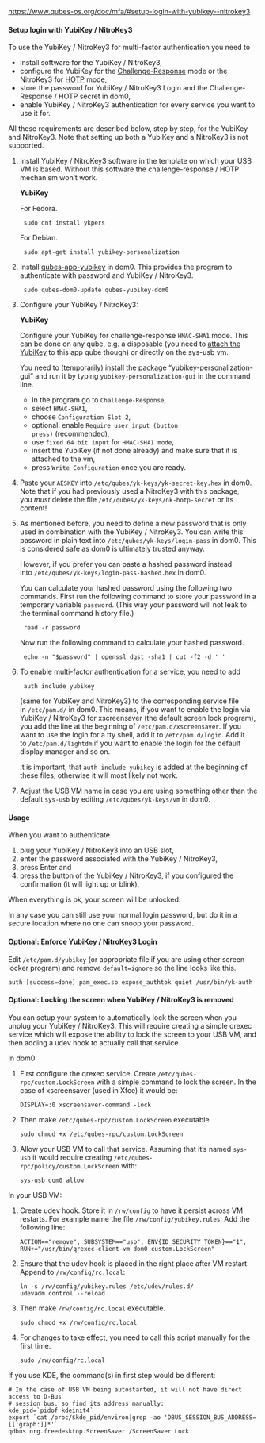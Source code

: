 https://www.qubes-os.org/doc/mfa/#setup-login-with-yubikey--nitrokey3

#### Setup login with YubiKey / NitroKey3[](https://www.qubes-os.org/doc/mfa/#setup-login-with-yubikey--nitrokey3)

To use the YubiKey / NitroKey3 for multi-factor authentication you need to

- install software for the YubiKey / NitroKey3,
- configure the YubiKey for the [Challenge-Response](https://en.wikipedia.org/wiki/Challenge%E2%80%93response_authentication) mode or the NitroKey3 for [HOTP](https://en.wikipedia.org/wiki/HMAC-based_one-time_password) mode,
- store the password for YubiKey / NitroKey3 Login and the Challenge-Response / HOTP secret in dom0,
- enable YubiKey / NitroKey3 authentication for every service you want to use it for.

All these requirements are described below, step by step, for the YubiKey and NitroKey3. Note that setting up both a YubiKey and a NitroKey3 is not supported.

1. Install YubiKey / NitroKey3 software in the template on which your USB VM is based. Without this software the challenge-response / HOTP mechanism won’t work.
    
    **YubiKey**
    
    For Fedora.
    
    ```
     sudo dnf install ykpers
    ```
    
    For Debian.
    
    ```
     sudo apt-get install yubikey-personalization
    ```

2. Install [qubes-app-yubikey](https://github.com/QubesOS/qubes-app-yubikey) in dom0. This provides the program to authenticate with password and YubiKey / NitroKey3.
    
    ```
     sudo qubes-dom0-update qubes-yubikey-dom0
    ```
    
3. Configure your YubiKey / NitroKey3:
    
    **YubiKey**
    
    Configure your YubiKey for challenge-response `HMAC-SHA1` mode. This can be done on any qube, e.g. a disposable (you need to [attach the YubiKey](https://www.qubes-os.org/doc/how-to-use-usb-devices/) to this app qube though) or directly on the sys-usb vm.
    
    You need to (temporarily) install the package “yubikey-personalization-gui” and run it by typing `yubikey-personalization-gui` in the command line.
    
    - In the program go to `Challenge-Response`,
    - select `HMAC-SHA1`,
    - choose `Configuration Slot 2`,
    - optional: enable `Require user input (button press)` (recommended),
    - use `fixed 64 bit input` for `HMAC-SHA1 mode`,
    - insert the YubiKey (if not done already) and make sure that it is attached to the vm,
    - press `Write Configuration` once you are ready.

4. Paste your `AESKEY` into `/etc/qubes/yk-keys/yk-secret-key.hex` in dom0. Note that if you had previously used a NitroKey3 with this package, you _must_ delete the file `/etc/qubes/yk-keys/nk-hotp-secret` or its content!
    
    
5. As mentioned before, you need to define a new password that is only used in combination with the YubiKey / NitroKey3. You can write this password in plain text into `/etc/qubes/yk-keys/login-pass` in dom0. This is considered safe as dom0 is ultimately trusted anyway.
    
    However, if you prefer you can paste a hashed password instead into `/etc/qubes/yk-keys/login-pass-hashed.hex` in dom0.
    
    You can calculate your hashed password using the following two commands. First run the following command to store your password in a temporary variable `password`. (This way your password will not leak to the terminal command history file.)
    
    ```
     read -r password
    ```
    
    Now run the following command to calculate your hashed password.
    
    ```
     echo -n "$password" | openssl dgst -sha1 | cut -f2 -d ' '
    ```
    
6. To enable multi-factor authentication for a service, you need to add
    
    ```
     auth include yubikey
    ```
    
    (same for YubiKey and NitroKey3) to the corresponding service file in `/etc/pam.d/` in dom0. This means, if you want to enable the login via YubiKey / NitroKey3 for xscreensaver (the default screen lock program), you add the line at the beginning of `/etc/pam.d/xscreensaver`. If you want to use the login for a tty shell, add it to `/etc/pam.d/login`. Add it to `/etc/pam.d/lightdm` if you want to enable the login for the default display manager and so on.
    
    It is important, that `auth include yubikey` is added at the beginning of these files, otherwise it will most likely not work.
    
4. Adjust the USB VM name in case you are using something other than the default `sys-usb` by editing `/etc/qubes/yk-keys/vm` in dom0.
    

#### Usage[](https://www.qubes-os.org/doc/mfa/#usage)

When you want to authenticate

1. plug your YubiKey / NitroKey3 into an USB slot,
2. enter the password associated with the YubiKey / NitroKey3,
3. press Enter and
4. press the button of the YubiKey / NitroKey3, if you configured the confirmation (it will light up or blink).

When everything is ok, your screen will be unlocked.

In any case you can still use your normal login password, but do it in a secure location where no one can snoop your password.

#### Optional: Enforce YubiKey / NitroKey3 Login[](https://www.qubes-os.org/doc/mfa/#optional-enforce-yubikey--nitrokey3-login)

Edit `/etc/pam.d/yubikey` (or appropriate file if you are using other screen locker program) and remove `default=ignore` so the line looks like this.

```
auth [success=done] pam_exec.so expose_authtok quiet /usr/bin/yk-auth
```

#### Optional: Locking the screen when YubiKey / NitroKey3 is removed[](https://www.qubes-os.org/doc/mfa/#optional-locking-the-screen-when-yubikey--nitrokey3-is-removed)

You can setup your system to automatically lock the screen when you unplug your YubiKey / NitroKey3. This will require creating a simple qrexec service which will expose the ability to lock the screen to your USB VM, and then adding a udev hook to actually call that service.

In dom0:

1. First configure the qrexec service. Create `/etc/qubes-rpc/custom.LockScreen` with a simple command to lock the screen. In the case of xscreensaver (used in Xfce) it would be:
    
    ```
    DISPLAY=:0 xscreensaver-command -lock
    ```
    
2. Then make `/etc/qubes-rpc/custom.LockScreen` executable.
    
    ```
    sudo chmod +x /etc/qubes-rpc/custom.LockScreen
    ```
    
3. Allow your USB VM to call that service. Assuming that it’s named `sys-usb` it would require creating `/etc/qubes-rpc/policy/custom.LockScreen` with:
    
    ```
    sys-usb dom0 allow
    ```
    

In your USB VM:

1. Create udev hook. Store it in `/rw/config` to have it persist across VM restarts. For example name the file `/rw/config/yubikey.rules`. Add the following line:
    
    ```
    ACTION=="remove", SUBSYSTEM=="usb", ENV{ID_SECURITY_TOKEN}=="1", RUN+="/usr/bin/qrexec-client-vm dom0 custom.LockScreen"
    ```
    
2. Ensure that the udev hook is placed in the right place after VM restart. Append to `/rw/config/rc.local`:
    
    ```
    ln -s /rw/config/yubikey.rules /etc/udev/rules.d/
    udevadm control --reload
    ```
    
3. Then make `/rw/config/rc.local` executable.
    
    ```
    sudo chmod +x /rw/config/rc.local
    ```
    
4. For changes to take effect, you need to call this script manually for the first time.
    
    ```
    sudo /rw/config/rc.local
    ```
    

If you use KDE, the command(s) in first step would be different:

```
# In the case of USB VM being autostarted, it will not have direct access to D-Bus
# session bus, so find its address manually:
kde_pid=`pidof kdeinit4`
export `cat /proc/$kde_pid/environ|grep -ao 'DBUS_SESSION_BUS_ADDRESS=[[:graph:]]*'`
qdbus org.freedesktop.ScreenSaver /ScreenSaver Lock
```